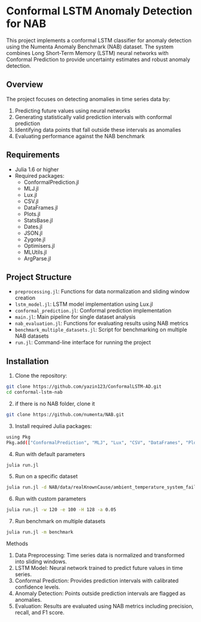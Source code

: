# Conformal LSTM Anomaly Detection for NAB

This project implements a conformal LSTM classifier for anomaly detection using the Numenta Anomaly Benchmark (NAB) dataset. The system combines Long Short-Term Memory (LSTM) neural networks with Conformal Prediction to provide uncertainty estimates and robust anomaly detection.

## Overview

The project focuses on detecting anomalies in time series data by:
1. Predicting future values using neural networks
2. Generating statistically valid prediction intervals with conformal prediction
3. Identifying data points that fall outside these intervals as anomalies
4. Evaluating performance against the NAB benchmark

## Requirements

- Julia 1.6 or higher
- Required packages:
  - ConformalPrediction.jl
  - MLJ.jl
  - Lux.jl
  - CSV.jl
  - DataFrames.jl
  - Plots.jl
  - StatsBase.jl
  - Dates.jl
  - JSON.jl
  - Zygote.jl
  - Optimisers.jl
  - MLUtils.jl
  - ArgParse.jl

## Project Structure

- `preprocessing.jl`: Functions for data normalization and sliding window creation
- `lstm_model.jl`: LSTM model implementation using Lux.jl
- `conformal_prediction.jl`: Conformal prediction implementation
- `main.jl`: Main pipeline for single dataset analysis
- `nab_evaluation.jl`: Functions for evaluating results using NAB metrics
- `benchmark_multiple_datasets.jl`: Script for benchmarking on multiple NAB datasets
- `run.jl`: Command-line interface for running the project

## Installation

1. Clone the repository:
```bash
git clone https://github.com/yazin123/ConformalLSTM-AD.git
cd conformal-lstm-nab

```

2. if there is no NAB folder, clone it
```bash
git clone https://github.com/numenta/NAB.git
```

3. Install required Julia packages:
```bash
using Pkg
Pkg.add(["ConformalPrediction", "MLJ", "Lux", "CSV", "DataFrames", "Plots", "StatsBase", "Dates", "JSON", "Zygote", "Optimisers", "MLUtils", "ArgParse"])
```

4. Run with default parameters
```bash
julia run.jl
```

5. Run on a specific dataset
```bash
julia run.jl -d NAB/data/realKnownCause/ambient_temperature_system_failure.csv
```

6. Run with custom parameters
```bash
julia run.jl -w 120 -e 100 -H 128 -a 0.05
```

7. Run benchmark on multiple datasets
```bash
julia run.jl -m benchmark
```

Methods

1. Data Preprocessing: Time series data is normalized and transformed into sliding windows.
2. LSTM Model: Neural network trained to predict future values in time series.
3. Conformal Prediction: Provides prediction intervals with calibrated confidence levels.
4. Anomaly Detection: Points outside prediction intervals are flagged as anomalies.
5. Evaluation: Results are evaluated using NAB metrics including precision, recall, and F1 score.


